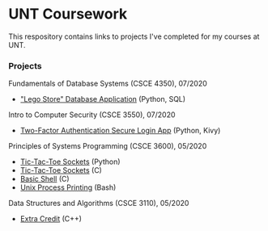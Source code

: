 # UNT Coursework
This respository contains links to projects I've completed for my courses at UNT.

### Projects
Fundamentals of Database Systems (CSCE 4350), 07/2020  
- ["Lego Store" Database Application](https://github.com/mattfredericksen/CSCE-4350-Lego-Project) (Python, SQL)

Intro to Computer Security (CSCE 3550), 07/2020  
- [Two-Factor Authentication Secure Login App](https://github.com/mattfredericksen/Python_2FA_GUI) (Python, Kivy)

Principles of Systems Programming (CSCE 3600), 05/2020  
- [Tic-Tac-Toe Sockets](CSCE%203600/TicTacToeSockets-Python) (Python)
- [Tic-Tac-Toe Sockets](CSCE%203600/TicTacToeSockets-C) (C)
- [Basic Shell](CSCE%203600/BasicShell-C) (C)
- [Unix Process Printing](CSCE%203600/ProcessPrinting-Bash) (Bash)

Data Structures and Algorithms (CSCE 3110), 05/2020  
- [Extra Credit](CSCE%203110) (C++)
